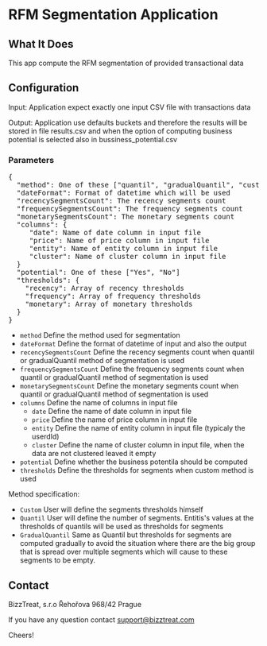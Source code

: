 # RFM Segmentation Application

## What It Does
This app compute the RFM segmentation of provided transactional data

## Configuration
Input: Application expect exactly one input CSV file with transactions data

Output: Application use defaults buckets and therefore the results will be stored in file results.csv and when the option of computing business potential is selected also in bussiness_potential.csv

### Parameters

<pre>
{
  "method": One of these ["quantil", "gradualQuantil", "custom"]  
  "dateFormat": Format of datetime which will be used
  "recencySegmentsCount": The recency segments count       
  "frequencySegmentsCount": The frequency segments count
  "monetarySegmentsCount": The monetary segments count
  "columns": { 
     "date": Name of date column in input file
     "price": Name of price column in input file
     "entity": Name of entity column in input file
     "cluster": Name of cluster column in input file   
  }
  "potential": One of these ["Yes", "No"]
  "thresholds": {
    "recency": Array of recency thresholds
    "frequency": Array of frequency thresholds
    "monetary": Array of monetary thresholds
  }
}
</pre>

- `method` Define the method used for segmentation
- `dateFormat` Define the format of datetime of input and also the output 
- `recencySegmentsCount` Define the recency segments count when quantil or gradualQuantil method of segmentation is used
- `frequencySegmentsCount` Define the frequency segments count when quantil or gradualQuantil method of segmentation is used
- `monetarySegmentsCount` Define the monetary segments count when quantil or gradualQuantil method of segmentation is used
- `columns` Define the name of columns in input file
  - `date` Define the name of date column in input file
  - `price` Define the name of price column in input file
  - `entity` Define the name of entity column in input file (typicaly the userdId)
  - `cluster` Define the name of cluster column in input file, when the data are not clustered leaved it empty
- `potential` Define whether the business potentila should be computed
- `thresholds` Define the thresholds for segments when custom method is used

Method specification:
  - `Custom` User will define the segments thresholds himself
  - `Quantil` User will define the number of segments. Entitis's values at the thresholds of quantils will be used as thresholds for segments
  - `GradualQuantil` Same as Quantil but thresholds for segments are computed gradually to avoid the situation where there are the big group that is spread over multiple segments which will cause to these segments to be empty.
  
## Contact

BizzTreat, s.r.o
Řehořova 968/42
Prague

If you have any question contact support@bizztreat.com

Cheers!
